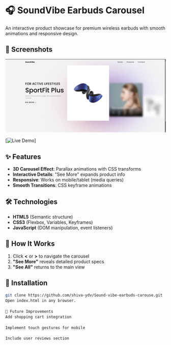 # 🎧 SoundVibe Earbuds Carousel  

An interactive product showcase for premium wireless earbuds with smooth animations and responsive design.

## 📸 Screenshots  
![Main View](https://github.com/shiva-ydv/Sound-vibe-earbuds-carouse/blob/main/Screenshot%202025-05-11%20000959.png)  

[![Live Demo](https://soundvibe-earbuds-carouse.netlify.app/)]


## ✨ Features  
- **3D Carousel Effect**: Parallax animations with CSS transforms  
- **Interactive Details**: "See More" expands product info  
- **Responsive**: Works on mobile/tablet (media queries)  
- **Smooth Transitions**: CSS keyframe animations  

## 🛠️ Technologies  
- **HTML5** (Semantic structure)  
- **CSS3** (Flexbox, Variables, Keyframes)  
- **JavaScript** (DOM manipulation, event listeners)  

## 🚀 How It Works  
1. Click **<** or **>** to navigate the carousel  
2. **"See More"** reveals detailed product specs  
3. **"See All"** returns to the main view  
 

## 🔧 Installation  
```bash
git clone https://github.com/shiva-ydv/Sound-vibe-earbuds-carouse.git
Open index.html in any browser.

🌟 Future Improvements
Add shopping cart integration

Implement touch gestures for mobile

Include user reviews section

